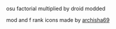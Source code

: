 osu factorial multiplied by droid modded

mod and f rank icons made by [archisha69](https://github.com/archisha69)
